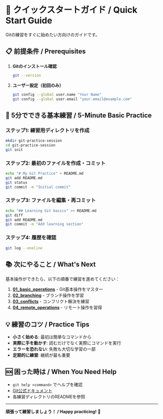 # 🚀 クイックスタートガイド / Quick Start Guide

Gitの練習をすぐに始めたい方向けのガイドです。

## 📋 前提条件 / Prerequisites

1. **Gitのインストール確認**
   ```bash
   git --version
   ```

2. **ユーザー設定（初回のみ）**
   ```bash
   git config --global user.name "Your Name"
   git config --global user.email "your.email@example.com"
   ```

## 🎯 5分でできる基本練習 / 5-Minute Basic Practice

### ステップ1: 練習用ディレクトリを作成
```bash
mkdir git-practice-session
cd git-practice-session
git init
```

### ステップ2: 最初のファイルを作成・コミット
```bash
echo "# My Git Practice" > README.md
git add README.md
git status
git commit -m "Initial commit"
```

### ステップ3: ファイルを編集・再コミット
```bash
echo "## Learning Git basics" >> README.md
git diff
git add README.md
git commit -m "Add learning section"
```

### ステップ4: 履歴を確認
```bash
git log --oneline
```

## 📚 次にやること / What's Next

基本操作ができたら、以下の順番で練習を進めてください：

1. **[01_basic_operations](01_basic_operations/README.md)** - Git基本操作をマスター
2. **[02_branching](02_branching/README.md)** - ブランチ操作を学習
3. **[03_conflicts](03_conflicts/README.md)** - コンフリクト解決を練習
4. **[04_remote_operations](04_remote_operations/README.md)** - リモート操作を習得

## 💡 練習のコツ / Practice Tips

- **小さく始める**: 最初は簡単なコマンドから
- **実際に手を動かす**: 読むだけでなく実際にコマンドを実行
- **エラーを恐れない**: 失敗も大切な学習の一部
- **定期的に練習**: 継続が最も重要

## 🆘 困った時は / When You Need Help

- `git help <command>` でヘルプを確認
- [Git公式ドキュメント](https://git-scm.com/doc)
- 各練習ディレクトリのREADMEを参照

---

**頑張って練習しましょう！ / Happy practicing!** 🎉